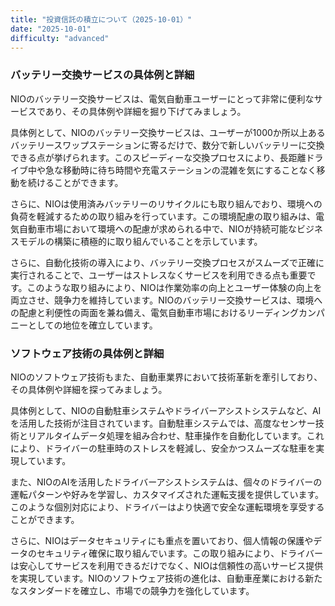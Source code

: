 ```yaml
---
title: "投資信託の積立について（2025-10-01）"
date: "2025-10-01"
difficulty: "advanced"
---
```


### バッテリー交換サービスの具体例と詳細

NIOのバッテリー交換サービスは、電気自動車ユーザーにとって非常に便利なサービスであり、その具体例や詳細を掘り下げてみましょう。

具体例として、NIOのバッテリー交換サービスは、ユーザーが1000か所以上あるバッテリースワップステーションに寄るだけで、数分で新しいバッテリーに交換できる点が挙げられます。このスピーディーな交換プロセスにより、長距離ドライブ中や急な移動時に待ち時間や充電ステーションの混雑を気にすることなく移動を続けることができます。

さらに、NIOは使用済みバッテリーのリサイクルにも取り組んでおり、環境への負荷を軽減するための取り組みを行っています。この環境配慮の取り組みは、電気自動車市場において環境への配慮が求められる中で、NIOが持続可能なビジネスモデルの構築に積極的に取り組んでいることを示しています。

さらに、自動化技術の導入により、バッテリー交換プロセスがスムーズで正確に実行されることで、ユーザーはストレスなくサービスを利用できる点も重要です。このような取り組みにより、NIOは作業効率の向上とユーザー体験の向上を両立させ、競争力を維持しています。NIOのバッテリー交換サービスは、環境への配慮と利便性の両面を兼ね備え、電気自動車市場におけるリーディングカンパニーとしての地位を確立しています。

### ソフトウェア技術の具体例と詳細

NIOのソフトウェア技術もまた、自動車業界において技術革新を牽引しており、その具体例や詳細を探ってみましょう。

具体例として、NIOの自動駐車システムやドライバーアシストシステムなど、AIを活用した技術が注目されています。自動駐車システムでは、高度なセンサー技術とリアルタイムデータ処理を組み合わせ、駐車操作を自動化しています。これにより、ドライバーの駐車時のストレスを軽減し、安全かつスムーズな駐車を実現しています。

また、NIOのAIを活用したドライバーアシストシステムは、個々のドライバーの運転パターンや好みを学習し、カスタマイズされた運転支援を提供しています。このような個別対応により、ドライバーはより快適で安全な運転環境を享受することができます。

さらに、NIOはデータセキュリティにも重点を置いており、個人情報の保護やデータのセキュリティ確保に取り組んでいます。この取り組みにより、ドライバーは安心してサービスを利用できるだけでなく、NIOは信頼性の高いサービス提供を実現しています。NIOのソフトウェア技術の進化は、自動車産業における新たなスタンダードを確立し、市場での競争力を強化しています。
